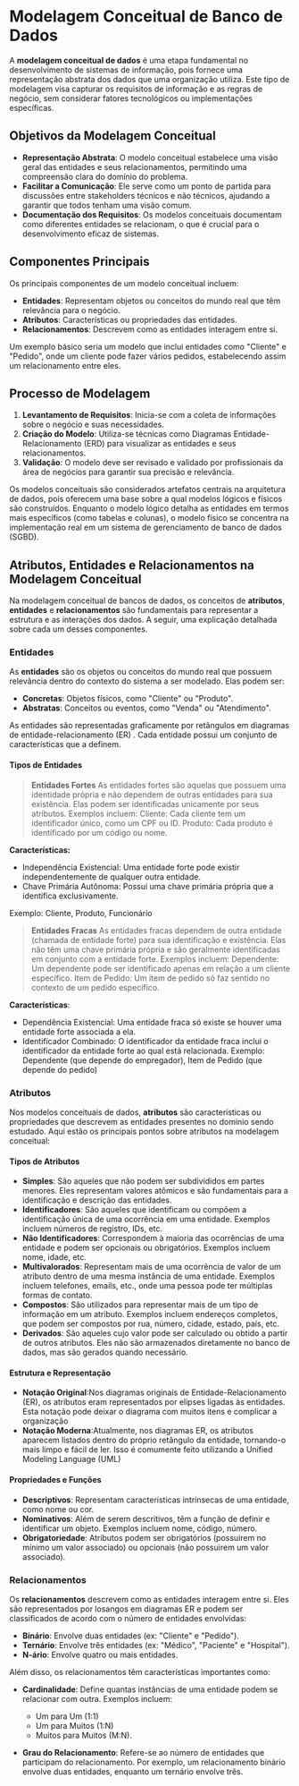 # Modelagem Conceitual de Banco de Dados

A **modelagem conceitual de dados** é uma etapa fundamental no desenvolvimento de sistemas de informação, pois fornece uma representação abstrata dos dados que uma organização utiliza. 
Este tipo de modelagem visa capturar os requisitos de informação e as regras de negócio, sem considerar fatores tecnológicos ou implementações específicas.

## Objetivos da Modelagem Conceitual

- **Representação Abstrata**: O modelo conceitual estabelece uma visão geral das entidades e seus relacionamentos, permitindo uma compreensão clara do domínio do problema.
- **Facilitar a Comunicação**: Ele serve como um ponto de partida para discussões entre stakeholders técnicos e não técnicos, ajudando a garantir que todos tenham uma visão comum.
- **Documentação dos Requisitos**: Os modelos conceituais documentam como diferentes entidades se relacionam, o que é crucial para o desenvolvimento eficaz de sistemas.

## Componentes Principais

Os principais componentes de um modelo conceitual incluem:

- **Entidades**: Representam objetos ou conceitos do mundo real que têm relevância para o negócio.
- **Atributos**: Características ou propriedades das entidades.
- **Relacionamentos**: Descrevem como as entidades interagem entre si.

Um exemplo básico seria um modelo que inclui entidades como "Cliente" e "Pedido", onde um cliente pode fazer vários pedidos, estabelecendo assim um relacionamento entre eles.

## Processo de Modelagem

1. **Levantamento de Requisitos**: Inicia-se com a coleta de informações sobre o negócio e suas necessidades.
2. **Criação do Modelo**: Utiliza-se técnicas como Diagramas Entidade-Relacionamento (ERD) para visualizar as entidades e seus relacionamentos.
3. **Validação**: O modelo deve ser revisado e validado por profissionais da área de negócios para garantir sua precisão e relevância.

Os modelos conceituais são considerados artefatos centrais na arquitetura de dados, pois oferecem uma base sobre a qual modelos lógicos e físicos são construídos. 
Enquanto o modelo lógico detalha as entidades em termos mais específicos (como tabelas e colunas), o modelo físico se concentra na implementação real em um sistema de gerenciamento de banco de dados (SGBD).

## Atributos, Entidades e Relacionamentos na Modelagem Conceitual

Na modelagem conceitual de bancos de dados, os conceitos de **atributos**, **entidades** e **relacionamentos** são fundamentais para representar a estrutura e as interações dos dados. 
A seguir, uma explicação detalhada sobre cada um desses componentes.

### Entidades

As **entidades** são os objetos ou conceitos do mundo real que possuem relevância dentro do contexto do sistema a ser modelado. Elas podem ser:

- **Concretas**: Objetos físicos, como "Cliente" ou "Produto".
- **Abstratas**: Conceitos ou eventos, como "Venda" ou "Atendimento".

As entidades são representadas graficamente por retângulos em diagramas de entidade-relacionamento (ER) . Cada entidade possui um conjunto de características que a definem.

#### **Tipos de Entidades**
> **Entidades Fortes**
As entidades fortes são aquelas que possuem uma identidade própria e não dependem de outras entidades para sua existência. Elas podem ser identificadas unicamente por seus atributos. Exemplos incluem:
Cliente: Cada cliente tem um identificador único, como um CPF ou ID.
Produto: Cada produto é identificado por um código ou nome.

**Características:**
- Independência Existencial: Uma entidade forte pode existir independentemente de qualquer outra entidade.
- Chave Primária Autônoma: Possui uma chave primária própria que a identifica exclusivamente.

Exemplo: Cliente, Produto, Funcionário


> **Entidades Fracas**
As entidades fracas dependem de outra entidade (chamada de entidade forte) para sua identificação e existência. Elas não têm uma chave primária própria e são geralmente identificadas em conjunto com a entidade forte. Exemplos incluem:
Dependente: Um dependente pode ser identificado apenas em relação a um cliente específico.
Item de Pedido: Um item de pedido só faz sentido no contexto de um pedido específico.

**Características**:
- Dependência Existencial: Uma entidade fraca só existe se houver uma entidade forte associada a ela.
- Identificador Combinado: O identificador da entidade fraca inclui o identificador da entidade forte ao qual está relacionada.
Exemplo: Dependente (que depende do empregador), Item de Pedido (que depende do pedido)

### Atributos

Nos modelos conceituais de dados, **atributos** são características ou propriedades que descrevem as entidades presentes no domínio sendo estudado. Aqui estão os principais pontos sobre atributos na modelagem conceitual:

#### **Tipos de Atributos**
- **Simples**: São aqueles que não podem ser subdivididos em partes menores. Eles representam valores atômicos e são fundamentais para a identificação e descrição das entidades.
- **Identificadores**: São aqueles que identificam ou compõem a identificação única de uma ocorrência em uma entidade. Exemplos incluem números de registro, IDs, etc.
- **Não Identificadores**: Correspondem à maioria das ocorrências de uma entidade e podem ser opcionais ou obrigatórios. Exemplos incluem nome, idade, etc.
- **Multivalorados**: Representam mais de uma ocorrência de valor de um atributo dentro de uma mesma instância de uma entidade. Exemplos incluem telefones, emails, etc., onde uma pessoa pode ter múltiplas formas de contato.
- **Compostos**: São utilizados para representar mais de um tipo de informação em um atributo. Exemplos incluem endereços completos, que podem ser compostos por rua, número, cidade, estado, país, etc.
- **Derivados**: São aqueles cujo valor pode ser calculado ou obtido a partir de outros atributos. Eles não são armazenados diretamente no banco de dados, mas são gerados quando necessário.

#### Estrutura e Representação

- **Notação Original**:Nos diagramas originais de Entidade-Relacionamento (ER), os atributos eram representados por elipses ligadas às entidades. Esta notação pode deixar o diagrama com muitos itens e complicar a organização
- **Notação Moderna**:Atualmente, nos diagramas ER, os atributos aparecem listados dentro do próprio retângulo da entidade, tornando-o mais limpo e fácil de ler. Isso é comumente feito utilizando a Unified Modeling Language (UML)

#### Propriedades e Funções

- **Descriptivos**: Representam características intrínsecas de uma entidade, como nome ou cor.
- **Nominativos**: Além de serem descritivos, têm a função de definir e identificar um objeto. Exemplos incluem nome, código, número.
- **Obrigatoriedade**: Atributos podem ser obrigatórios (possuirem no mínimo um valor associado) ou opcionais (não possuirem um valor associado).
  
### Relacionamentos

Os **relacionamentos** descrevem como as entidades interagem entre si. Eles são representados por losangos em diagramas ER e podem ser classificados de acordo com o número de entidades envolvidas:

- **Binário**: Envolve duas entidades (ex: "Cliente" e "Pedido").
- **Ternário**: Envolve três entidades (ex: "Médico", "Paciente" e "Hospital").
- **N-ário**: Envolve quatro ou mais entidades.

Além disso, os relacionamentos têm características importantes como:

- **Cardinalidade**: Define quantas instâncias de uma entidade podem se relacionar com outra. Exemplos incluem:
  - Um para Um (1:1)
  - Um para Muitos (1:N)
  - Muitos para Muitos (M:N).

- **Grau do Relacionamento**: Refere-se ao número de entidades que participam do relacionamento. Por exemplo, um relacionamento binário envolve duas entidades, enquanto um ternário envolve três.

